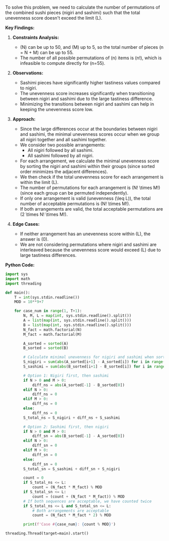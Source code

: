 To solve this problem, we need to calculate the number of permutations of the combined sushi pieces (nigiri and sashimi) such that the total unevenness score doesn't exceed the limit \(L\).

**Key Findings:**

1. **Constraints Analysis:**
   - \(N\) can be up to 50, and \(M\) up to 5, so the total number of pieces \(n = N + M\) can be up to 55.
   - The number of all possible permutations of \(n\) items is \(n!\), which is infeasible to compute directly for \(n=55\).

2. **Observations:**
   - Sashimi pieces have significantly higher tastiness values compared to nigiri.
   - The unevenness score increases significantly when transitioning between nigiri and sashimi due to the large tastiness difference.
   - Minimizing the transitions between nigiri and sashimi can help in keeping the unevenness score low.

3. **Approach:**
   - Since the large differences occur at the boundaries between nigiri and sashimi, the minimal unevenness scores occur when we group all nigiri together and all sashimi together.
   - We consider two possible arrangements:
     - All nigiri followed by all sashimi.
     - All sashimi followed by all nigiri.
   - For each arrangement, we calculate the minimal unevenness score by sorting the nigiri and sashimi within their groups (since sorted order minimizes the adjacent differences).
   - We then check if the total unevenness score for each arrangement is within the limit \(L\).
   - The number of permutations for each arrangement is \(N! \times M!\) (since each group can be permuted independently).
   - If only one arrangement is valid (unevenness \(\leq L\)), the total number of acceptable permutations is \(N! \times M!\).
   - If both arrangements are valid, the total acceptable permutations are \(2 \times N! \times M!\).

4. **Edge Cases:**
   - If neither arrangement has an unevenness score within \(L\), the answer is \(0\).
   - We are not considering permutations where nigiri and sashimi are interleaved because the unevenness score would exceed \(L\) due to large tastiness differences.

**Python Code:**

```python
import sys
import math
import threading

def main():
    T = int(sys.stdin.readline())
    MOD = 10**9+7

    for case_num in range(1, T+1):
        N, M, L = map(int, sys.stdin.readline().split())
        A = list(map(int, sys.stdin.readline().split()))
        B = list(map(int, sys.stdin.readline().split()))
        N_fact = math.factorial(N)
        M_fact = math.factorial(M)

        A_sorted = sorted(A)
        B_sorted = sorted(B)

        # Calculate minimal unevenness for nigiri and sashimi when sorted
        S_nigiri = sum(abs(A_sorted[i+1] - A_sorted[i]) for i in range(N-1))
        S_sashimi = sum(abs(B_sorted[i+1] - B_sorted[i]) for i in range(M-1))

        # Option 1: Nigiri first, then sashimi
        if N > 0 and M > 0:
            diff_ns = abs(A_sorted[-1] - B_sorted[0])
        elif N > 0:
            diff_ns = 0
        elif M > 0:
            diff_ns = 0
        else:
            diff_ns = 0
        S_total_ns = S_nigiri + diff_ns + S_sashimi

        # Option 2: Sashimi first, then nigiri
        if N > 0 and M > 0:
            diff_sn = abs(B_sorted[-1] - A_sorted[0])
        elif N > 0:
            diff_sn = 0
        elif M > 0:
            diff_sn = 0
        else:
            diff_sn = 0
        S_total_sn = S_sashimi + diff_sn + S_nigiri

        count = 0
        if S_total_ns <= L:
            count = (N_fact * M_fact) % MOD
        if S_total_sn <= L:
            count = (count + (N_fact * M_fact)) % MOD
        # If both sequences are acceptable, we have counted twice
        if S_total_ns <= L and S_total_sn <= L:
            # Both arrangements are acceptable
            count = (N_fact * M_fact * 2) % MOD

        print(f'Case #{case_num}: {count % MOD}')

threading.Thread(target=main).start()
```